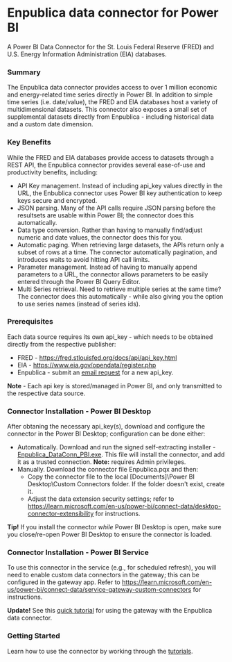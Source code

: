 # Enpublica data connector for Power BI
A Power BI Data Connector for the St. Louis Federal Reserve (FRED) and U.S. Energy Information Administration (EIA) databases.

### Summary
The Enpublica data connector provides access to over 1 million economic and energy-related time series directly in Power BI.  In addition to simple time series (i.e. date/value), the FRED and EIA databases host a variety of multidimensional datasets.  This connector also exposes a small set of supplemental datasets directly from Enpublica - including historical data and a custom date dimension.

### Key Benefits
While the FRED and EIA databases provide access to datasets through a REST API, the Enpublica connector provides several ease-of-use and productivity benefits, including:
*  API Key management.  Instead of including api_key values directly in the URL, the Enbublica connector uses Power BI key authentication to keep keys secure and encrypted.
*  JSON parsing.  Many of the API calls require JSON parsing before the resultsets are usable within Power BI; the connector does this automatically.
*  Data type conversion.  Rather than having to manually find/adjust numeric and date values, the connector does this for you.
*  Automatic paging.  When retrieving large datasets, the APIs return only a subset of rows at a time.  The connector automatically pagination, and introduces waits to avoid hitting API call limits.
*  Parameter management.  Instead of having to manually append parameters to a URL, the connector allows parameters to be easily entered through the Power BI Query Editor.
*  Multi Series retrieval.  Need to retrieve multiple series at the same time?  The connector does this automatically - while also giving you the option to use series names (instead of series ids).

### Prerequisites
Each data source requires its own api_key - which needs to be obtained directly from the respective publisher:
* FRED - https://fred.stlouisfed.org/docs/api/api_key.html
* EIA - https://www.eia.gov/opendata/register.php
* Enpublica - submit an <a href="mailto:Support@enpublica.com?subject=New%20API_KEY%20Request&body=Hello%2C%20I%20would%20like%20to%20request%20a%20new%20api_key.%0A%0A%3CNewKeyRequestV1%20DO%20NOT%20MODIFY%20THIS%20LINE%3E">email request</a> for a new api_key.

**Note** - Each api key is stored/managed in Power BI, and only transmitted to the respective data source.

### Connector Installation - Power BI Desktop
After obtaning the necessary api_key(s), download and configure the connector in the Power BI Desktop; configuration can be done either:
* Automatically.  Download and run the signed self-extracting installer - <a href="https://github.com/tylerchessman/PBI_FRED_EIA/raw/main/Enpublica_DataConn_PBI.exe">Enpublica_DataConn_PBI.exe</a>.  This file will install the connector, and add it as a trusted connection. **Note:** requires Admin privileges.
* Manually.  Download the connector file Enpublica.pqx and then:
    * Copy the connector file to the local [Documents]\Power BI Desktop\Custom Connectors folder. If the folder doesn't exist, create it.
    * Adjust the data extension security settings; refer to https://learn.microsoft.com/en-us/power-bi/connect-data/desktop-connector-extensibility for instructions.

**Tip!**  If you install the connector _while_ Power BI Desktop is open, make sure you close/re-open Power BI Desktop to ensure the connector is loaded.

### Connector Installation - Power BI Service
To use this connector in the service (e.g., for scheduled refresh), you will need to enable custom data connectors in the gateway; this can be configured in the gateway app. Refer to https://learn.microsoft.com/en-us/power-bi/connect-data/service-gateway-custom-connectors for instructions.

**Update!**  See this <a href="./Tutorials/5_DataRefresh/Enpublica_DC_ForPBI_TGateway.pdf">quick tutorial</a> for using the gateway with the Enpublica data connector.

### Getting Started
Learn how to use the connector by working through the <a href="./Tutorials">tutorials</a>.


